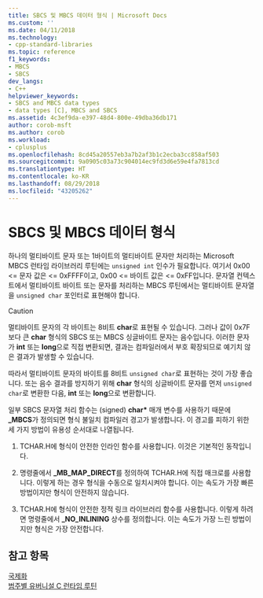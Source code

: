 ```yaml
---
title: SBCS 및 MBCS 데이터 형식 | Microsoft Docs
ms.custom: ''
ms.date: 04/11/2018
ms.technology:
- cpp-standard-libraries
ms.topic: reference
f1_keywords:
- MBCS
- SBCS
dev_langs:
- C++
helpviewer_keywords:
- SBCS and MBCS data types
- data types [C], MBCS and SBCS
ms.assetid: 4c3ef9da-e397-48d4-800e-49dba36db171
author: corob-msft
ms.author: corob
ms.workload:
- cplusplus
ms.openlocfilehash: 8cd45a20557eb3a7b2af3b1c2ecba3cc858af503
ms.sourcegitcommit: 9a0905c03a73c904014ec9fd3d6e59e4fa7813cd
ms.translationtype: HT
ms.contentlocale: ko-KR
ms.lasthandoff: 08/29/2018
ms.locfileid: "43205262"
---
```

# <a name="sbcs-and-mbcs-data-types"></a>SBCS 및 MBCS 데이터 형식

하나의 멀티바이트 문자 또는 1바이트의 멀티바이트 문자만 처리하는 Microsoft MBCS 런타임 라이브러리 루틴에는 `unsigned int` 인수가 필요합니다. 여기서 0x00 <= 문자 값은 <= 0xFFFF이고, 0x00 <= 바이트 값은 <= 0xFF입니다. 문자열 컨텍스트에서 멀티바이트 바이트 또는 문자를 처리하는 MBCS 루틴에서는 멀티바이트 문자열을 `unsigned char` 포인터로 표현해야 합니다.

> [!CAUTION]
> 멀티바이트 문자의 각 바이트는 8비트 **char**로 표현될 수 있습니다. 그러나 값이 0x7F보다 큰 **char** 형식의 SBCS 또는 MBCS 싱글바이트 문자는 음수입니다. 이러한 문자가 **int** 또는 **long**으로 직접 변환되면, 결과는 컴파일러에서 부호 확장되므로 예기치 않은 결과가 발생할 수 있습니다.

따라서 멀티바이트 문자의 바이트를 8비트 `unsigned char`로 표현하는 것이 가장 좋습니다. 또는 음수 결과를 방지하기 위해 **char** 형식의 싱글바이트 문자를 먼저 `unsigned char`로 변환한 다음, **int** 또는 **long**으로 변환합니다.

일부 SBCS 문자열 처리 함수는 (signed) **char**<strong>\*</strong> 매개 변수를 사용하기 때문에 **_MBCS**가 정의되면 형식 불일치 컴파일러 경고가 발생합니다. 이 경고를 피하기 위한 세 가지 방법이 유용성 순서대로 나열됩니다.

1. TCHAR.H에 형식이 안전한 인라인 함수를 사용합니다. 이것은 기본적인 동작입니다.

1. 명령줄에서 **_MB_MAP_DIRECT**를 정의하여 TCHAR.H에 직접 매크로를 사용합니다. 이렇게 하는 경우 형식을 수동으로 일치시켜야 합니다. 이는 속도가 가장 빠른 방법이지만 형식이 안전하지 않습니다.

1. TCHAR.H에 형식이 안전한 정적 링크 라이브러리 함수를 사용합니다. 이렇게 하려면 명령줄에서 **_NO_INLINING** 상수를 정의합니다. 이는 속도가 가장 느린 방법이지만 형식은 가장 안전합니다.

## <a name="see-also"></a>참고 항목

[국제화](../c-runtime-library/internationalization.md)<br/>
[범주별 유버니설 C 런타임 루틴](../c-runtime-library/run-time-routines-by-category.md)<br/>
